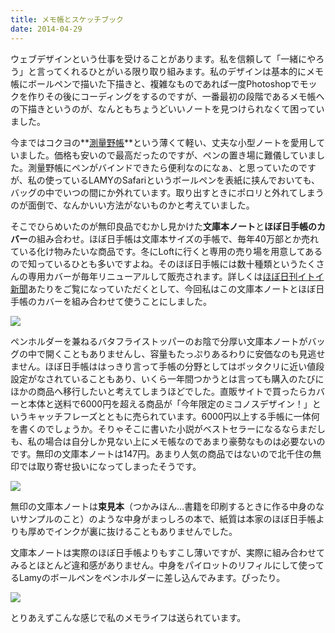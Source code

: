 ```yaml
---
title: メモ帳とスケッチブック
date: 2014-04-29
---
```


ウェブデザインという仕事を受けることがあります。私を信頼して「一緒にやろう」と言ってくれるひとがいる限り取り組みます。私のデザインは基本的にメモ帳にボールペンで描いた下描きと、複雑なものであれば一度Photoshopでモックを作りその後にコーディングをするのですが、一番最初の段階であるメモ帳への下描きというのが、なんともちょうどいいノートを見つけられなくて困っていました。

今まではコクヨの**[測量野帳](http://www.kokuyo-st.co.jp/stationery/fieldnote/)**という薄くて軽い、丈夫な小型ノートを愛用していました。価格も安いので最高だったのですが、ペンの置き場に難儀していました。測量野帳にペンがバインドできたら便利なのになぁ、と思っていたのですが、私の使っているLAMYのSafariというボールペンを表紙に挟んでおいても、バッグの中でいつの間にか外れています。取り出すときにポロリと外れてしまうのが面倒で、なんかいい方法がないものかと考えていました。

そこでひらめいたのが無印良品でむかし見かけた**文庫本ノート**と**ほぼ日手帳のカバー**の組み合わせ。ほぼ日手帳は文庫本サイズの手帳で、毎年40万部とか売れている化け物みたいな商品です。冬にLoftに行くと専用の売り場を用意してあるので知っているひとも多いですよね。そのほぼ日手帳には数十種類というたくさんの専用カバーが毎年リニューアルして販売されます。詳しくは[ほぼ日刊イトイ新聞](http://www.1101.com/home.html)あたりをご覧になっていただくとして、今回私はこの文庫本ノートとほぼ日手帳のカバーを組み合わせて使うことにしました。

![](https://photos.smugmug.com/photos/i-xbvvK2c/0/4721281e/X3/i-xbvvK2c-X3.jpg)

ペンホルダーを兼ねるバタフライストッパーのお陰で分厚い文庫本ノートがバッグの中で開くこともありませんし、容量もたっぷりあるわりに安価なのも見逃せません。ほぼ日手帳ははっきり言って手帳の分野としてはボッタクリに近い値段設定がなされていることもあり、いくら一年間つかうとは言っても購入のたびにほかの商品へ移行したいと考えてしまうほどでした。直販サイトで買ったらカバーと本体と送料で6000円を超える商品が「今年限定のミコノスデザイン！」というキャッチフレーズとともに売られています。6000円以上する手帳に一体何を書くのでしょうか。そりゃそこに書いた小説がベストセラーになるならまだしも、私の場合は自分しか見ない上にメモ帳なのであまり豪勢なものは必要ないのです。無印の文庫本ノートは147円。あまり人気の商品ではないので北千住の無印では取り寄せ扱いになってしまったそうです。

![](https://photos.smugmug.com/photos/i-qttqFtF/0/0e7eff75/X3/i-qttqFtF-X3.jpg)

無印の文庫本ノートは**束見本**（つかみほん…書籍を印刷するときに作る中身のないサンプルのこと）のような中身がまっしろの本で、紙質は本家のほぼ日手帳よりも厚めでインクが裏に抜けることもありませんでした。

文庫本ノートは実際のほぼ日手帳よりもすこし薄いですが、実際に組み合わせてみるとほとんど違和感がありません。中身をパイロットのリフィルにして使ってるLamyのボールペンをペンホルダーに差し込んでみます。ぴったり。

![](https://photos.smugmug.com/photos/i-DzBdHML/0/3a469223/X3/i-DzBdHML-X3.jpg)

とりあえずこんな感じで私のメモライフは送られています。

